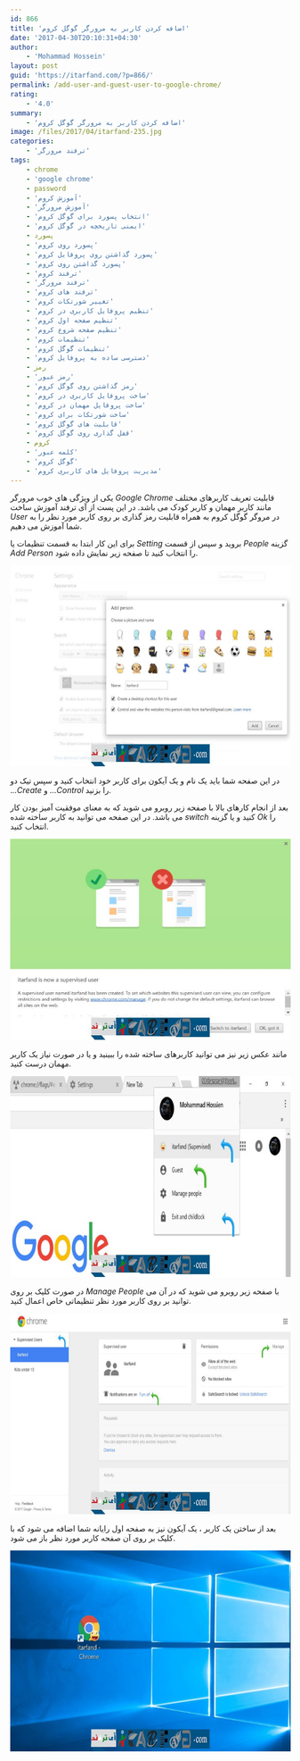 ```yaml
---
id: 866
title: 'اضافه کردن کاربر به مرورگر گوگل کروم'
date: '2017-04-30T20:10:31+04:30'
author:
    - 'Mohammad Hossein'
layout: post
guid: 'https://itarfand.com/?p=866/'
permalink: /add-user-and-guest-user-to-google-chrome/
rating:
    - '4.0'
summary:
    - 'اضافه کردن کاربر به مرورگر گوگل کروم'
image: /files/2017/04/itarfand-235.jpg
categories:
    - 'ترفند مرورگر'
tags:
    - chrome
    - 'google chrome'
    - password
    - 'آموزش کروم'
    - 'آموزش مرورگر'
    - 'انتخاب پسورد برای گوگل کروم'
    - 'ایمنی تاریخچه در گوگل کروم'
    - پسورد
    - 'پسورد روی کروم'
    - 'پسورد گذاشتن روی پروفایل کروم'
    - 'پسورد گذاشتن روی کروم'
    - 'ترفند کروم'
    - 'ترفند مرورگر'
    - 'ترفند های کروم'
    - 'تغییر شورتکات کروم'
    - 'تنظیم پروفایل کاربری در کروم'
    - 'تنظیم صفحه اول کروم'
    - 'تنظیم صفحه شروع کروم'
    - 'تنظیمات کروم'
    - 'تنظیمات گوگل کروم'
    - 'دسترسی ساده به پروفایل کروم'
    - رمز
    - 'رمز عبور'
    - 'رمز گذاشتن روی گوگل کروم'
    - 'ساخت پروفایل کاربری در کروم'
    - 'ساخت پروفایل مهمان در کروم'
    - 'ساخت شورتکات برای کروم'
    - 'قابلیت های گوگل کروم'
    - 'قفل گذاری روی گوگل کروم'
    - کروم
    - 'کلمه عبور'
    - 'گوگل کروم'
    - 'مدیریت پروفایل های کاربری کروم'
---
```


یکی از ویژگی های خوب مرورگر *Google Chrome* قابلیت تعریف کاربرهای مختلف مانند کاربر مهمان و کاربر کودک می باشد. در این پست از آی ترفند آموزش ساخت *User* در مروگر گوگل کروم به همراه قابلیت رمز گذاری بر روی کاربر مورد نظر را به شما آموزش می دهیم.

برای این کار ابتدا به قسمت تنظیمات یا *Setting* بروید و سپس از قسمت *People* گزینه *Add Person* را انتخاب کنید تا صفحه زیر نمایش داده شود.

![mhkarami97](/files/2017/04/itarfand-230.jpg)

در این صفحه شما باید یک نام و یک آیکون برای کاربر خود انتخاب کنید و سپس تیک دو .*..Create* و *…Control* را بزنید.

بعد از انجام کارهای بالا با صفحه زیر روبرو می شوید که به معنای موفقیت آمیز بودن کار می باشد. در این صفحه می توانید به کاربر ساخته شده *switch* کنید و یا گزینه *Ok* را انتخاب کنید.

![mhkarami97](/files/2017/04/itarfand-231.jpg)

مانند عکس زیر نیز می توانید کاربرهای ساخته شده را ببینید و یا در صورت نیاز یک کاربر مهمان درست کنید.

![mhkarami97](/files/2017/04/itarfand-232.jpg)

در صورت کلیک بر روی *Manage People* با صفحه زیر روبرو می شوید که در آن می توانید بر روی کاربر مورد نظر تنظیماتی خاص اعمال کنید.

![mhkarami97](/files/2017/04/itarfand-233.jpg)

بعد از ساختن یک کاربر ، یک آیکون نیز به صفحه اول رایانه شما اضافه می شود که با کلیک بر روی آن صفحه کاربر مورد نظر باز می شود.

![mhkarami97](/files/2017/04/itarfand-234.jpg)